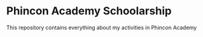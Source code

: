 # Phincon Academy Schoolarship
 This repository contains everything about my activities in Phincon Academy
